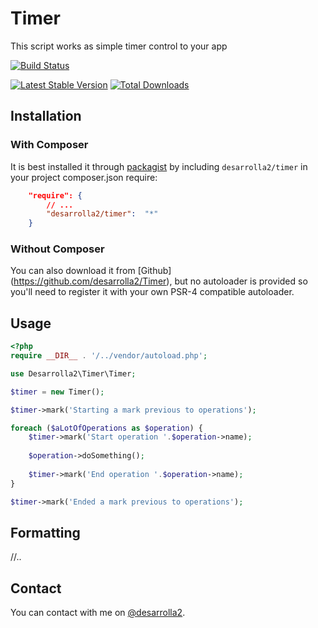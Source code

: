 # Timer

This script works as simple timer control to your app

[![Build Status](https://secure.travis-ci.org/desarrolla2/Timer.png)](http://travis-ci.org/desarrolla2/Timer)

[![Latest Stable Version](https://poser.pugx.org/desarrolla2/timer/v/stable.png)](https://packagist.org/packages/desarrolla2/timer) [![Total Downloads](https://poser.pugx.org/desarrolla2/timer/downloads.png)](https://packagist.org/packages/desarrolla2/timer)

## Installation

### With Composer

It is best installed it through [packagist](http://packagist.org/packages/desarrolla2/timer) 
by including `desarrolla2/timer` in your project composer.json require:

``` json
    "require": {
        // ...
        "desarrolla2/timer":  "*"
    }
```

### Without Composer

You can also download it from [Github] (https://github.com/desarrolla2/Timer),  but no autoloader is provided so 
you'll need to register it with your own PSR-4  compatible autoloader.

## Usage
   
``` php   
<?php
require __DIR__ . '/../vendor/autoload.php';

use Desarrolla2\Timer\Timer;

$timer = new Timer();

$timer->mark('Starting a mark previous to operations');

foreach ($aLotOfOperations as $operation) {
    $timer->mark('Start operation '.$operation->name);
    
    $operation->doSomething();
    
    $timer->mark('End operation '.$operation->name);
}

$timer->mark('Ended a mark previous to operations');

```

## Formatting

//..

## Contact

You can contact with me on [@desarrolla2](https://twitter.com/desarrolla2).